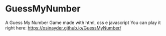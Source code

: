 # GuessMyNumber
A Guess My Number Game made with html, css e javascript
You can play it right here: https://osinayder.github.io/GuessMyNumber/

